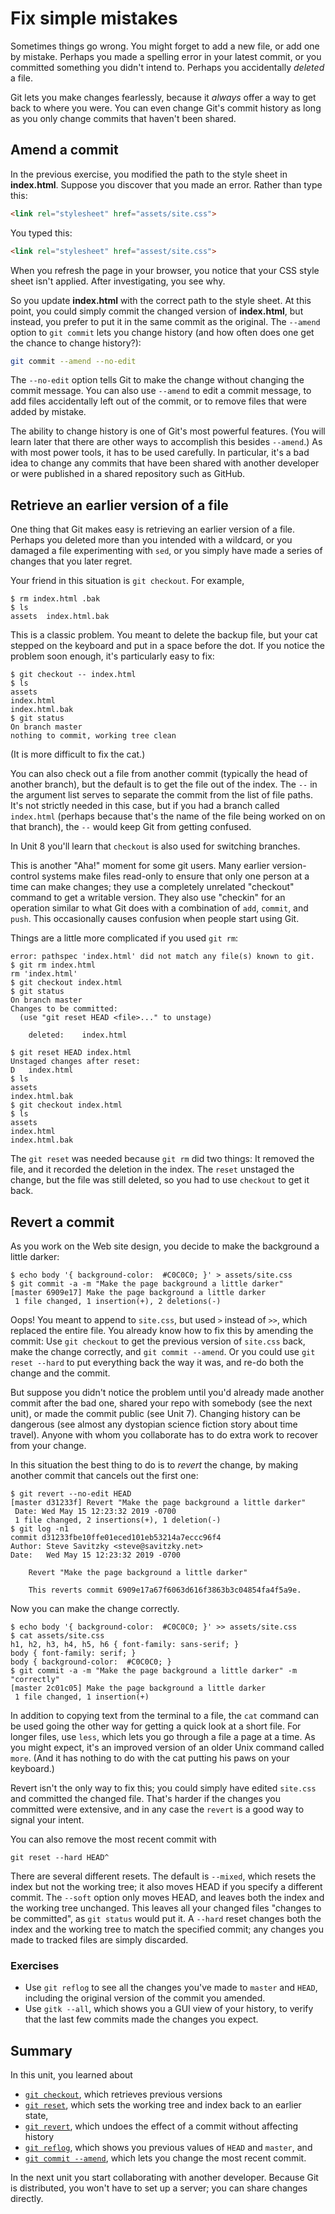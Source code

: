 # Fix simple mistakes

Sometimes things go wrong. You might forget to add a new file, or add one by mistake. Perhaps you made a spelling error in your latest commit, or you committed something you didn't intend to. Perhaps you accidentally _deleted_ a file.

Git lets you make changes fearlessly, because it *always* offer a way to get back to where you were. You can even change Git's commit history as long as you only change commits that haven't been shared.

## Amend a commit

In the previous exercise, you modified the path to the style sheet in **index.html**. Suppose you discover that you made an error. Rather than type this:

```html
<link rel="stylesheet" href="assets/site.css">
```

You typed this:

```html
<link rel="stylesheet" href="assest/site.css">
```

When you refresh the page in your browser, you notice that your CSS style sheet isn't applied. After investigating, you see why.

So you update **index.html** with the correct path to the style sheet. At this point, you could simply commit the changed version of **index.html**, but instead, you prefer to put it in the same commit as the original. The `--amend` option to `git commit` lets you change history (and how often does one get the chance to change history?):

```bash
git commit --amend --no-edit
```

The `--no-edit` option tells Git to make the change without changing the commit message. You can also use `--amend` to edit a commit message, to add files accidentally left out of the commit, or to remove files that were added by mistake.

The ability to change history is one of Git's most powerful features. (You will learn later that there are other ways to accomplish this besides `--amend`.) As with most power tools, it has to be used carefully. In particular, it's a bad idea to change any commits that have been shared with another developer or were published in a shared repository such as GitHub.

## Retrieve an earlier version of a file

One thing that Git makes easy is retrieving an earlier version of a file. Perhaps you deleted more than you intended with a wildcard, or you damaged a file experimenting with `sed`, or you simply have made a series of changes that you
later regret.

Your friend in this situation is `git checkout`. For example,

```
$ rm index.html .bak
$ ls
assets	index.html.bak
```

This is a classic problem. You meant to delete the backup file, but your cat stepped on the keyboard and put in a space before the dot. If you notice the problem soon enough, it's particularly easy to fix:

```
$ git checkout -- index.html
$ ls
assets
index.html
index.html.bak
$ git status
On branch master
nothing to commit, working tree clean
```

(It is more difficult to fix the cat.)

You can also check out a file from another commit (typically the head of another branch), but the default is to get the file out of the index. The `--` in the argument list serves to separate the commit from the list of file paths. It's not strictly needed in this case, but if you had a branch called `index.html` (perhaps because that's the name of the file being worked on on that branch), the `--` would keep Git from getting confused.

In Unit 8 you'll learn that `checkout` is also used for switching branches.

This is another "Aha!" moment for some git users. Many earlier version-control systems make files read-only to ensure that only one person at a time can make changes; they use a completely unrelated "checkout" command to get a writable version. They also use "checkin" for an operation similar to what Git does with a combination of `add`, `commit`, and `push`. This occasionally causes confusion when people start using Git.

Things are a little more complicated if you used `git rm`:

```
error: pathspec 'index.html' did not match any file(s) known to git.
$ git rm index.html
rm 'index.html'
$ git checkout index.html
$ git status
On branch master
Changes to be committed:
  (use "git reset HEAD <file>..." to unstage)

	deleted:    index.html

$ git reset HEAD index.html
Unstaged changes after reset:
D	index.html
$ ls
assets
index.html.bak
$ git checkout index.html
$ ls
assets
index.html
index.html.bak
```

The `git reset` was needed because `git rm` did two things: It removed the file, and it recorded the deletion in the index. The `reset` unstaged the change, but the file was still deleted, so you had to use `checkout` to get it back.

## Revert a commit

As you work on the Web site design, you decide to make the background a little darker:

```
$ echo body '{ background-color:  #C0C0C0; }' > assets/site.css
$ git commit -a -m "Make the page background a little darker"
[master 6909e17] Make the page background a little darker
 1 file changed, 1 insertion(+), 2 deletions(-)
```

Oops! You meant to append to `site.css`, but used `>` instead of `>>`, which replaced the entire file. You already know how to fix this by amending the commit: Use `git checkout` to get the previous version of `site.css` back, make the change correctly, and `git commit --amend`. Or you could use `git reset --hard` to put everything back the way it was, and re-do both the change and the commit.

But suppose you didn't notice the problem until you'd already made another commit after the bad one, shared your repo with somebody (see the next unit), or made the commit public (see Unit 7). Changing history can be dangerous (see almost any dystopian science fiction story about time travel). Anyone with whom you collaborate has to do extra work to recover from your change.

In this situation the best thing to do is to _revert_ the change, by making another commit that cancels out the first one:

```
$ git revert --no-edit HEAD 
[master d31233f] Revert "Make the page background a little darker"
 Date: Wed May 15 12:23:32 2019 -0700
 1 file changed, 2 insertions(+), 1 deletion(-)
$ git log -n1
commit d31233fbe10ffe01eced101eb53214a7eccc96f4
Author: Steve Savitzky <steve@savitzky.net>
Date:   Wed May 15 12:23:32 2019 -0700

    Revert "Make the page background a little darker"
    
    This reverts commit 6909e17a67f6063d616f3863b3c04854fa4f5a9e.
```

Now you can make the change correctly.

```
$ echo body '{ background-color:  #C0C0C0; }' >> assets/site.css 
$ cat assets/site.css
h1, h2, h3, h4, h5, h6 { font-family: sans-serif; }
body { font-family: serif; }
body { background-color:  #C0C0C0; }
$ git commit -a -m "Make the page background a little darker" -m "correctly"
[master 2c01c05] Make the page background a little darker
 1 file changed, 1 insertion(+)
```

In addition to copying text from the terminal to a file, the `cat` command can be used going the other way for getting a quick look at a short file. For longer files, use `less`, which lets you go through a file a page at a time. As you might expect, it's an improved version of an older Unix command called `more`. (And it has nothing to do with the cat putting his paws on your keyboard.)

Revert isn't the only way to fix this; you could simply have edited `site.css` and committed the changed file. That's harder if the changes you committed were extensive, and in any case the `revert` is a good way to signal your intent.

You can also remove the most recent commit with 

```
git reset --hard HEAD^
```

There are several different resets. The default is `--mixed`, which resets the index but not the working tree; it also moves HEAD if you specify a different commit. The `--soft` option only moves HEAD, and leaves both the index and the working tree unchanged.  This leaves all your changed files "changes to be committed", as `git status` would put it. A `--hard` reset changes both the index and the working tree to match the specified commit; any changes you made to tracked files are simply discarded.

### Exercises

* Use `git reflog` to see all the changes you've made to `master` and `HEAD`, including the original version of the commit you amended.
* Use `gitk --all`, which shows you a GUI view of your history, to verify that the last few commits made the changes you expect.

## Summary

In this unit, you learned about

* [`git checkout`](https://git-scm.com/docs/git-checkout), which retrieves previous versions
* [`git reset`](https://git-scm.com/docs/git-reset), which sets the working tree and index back to an earlier state,
* [`git revert`](https://git-scm.com/docs/git-revert), which undoes the effect of a commit without affecting history
* [`git reflog`](https://git-scm.com/docs/git-reflog), which shows you previous values of `HEAD` and `master`, and 
* [`git commit --amend`](https://git-scm.com/docs/git-commit), which lets you change the most recent commit.

In the next unit you start collaborating with another developer. Because Git is distributed, you won't have to set up a server; you can share changes directly.
